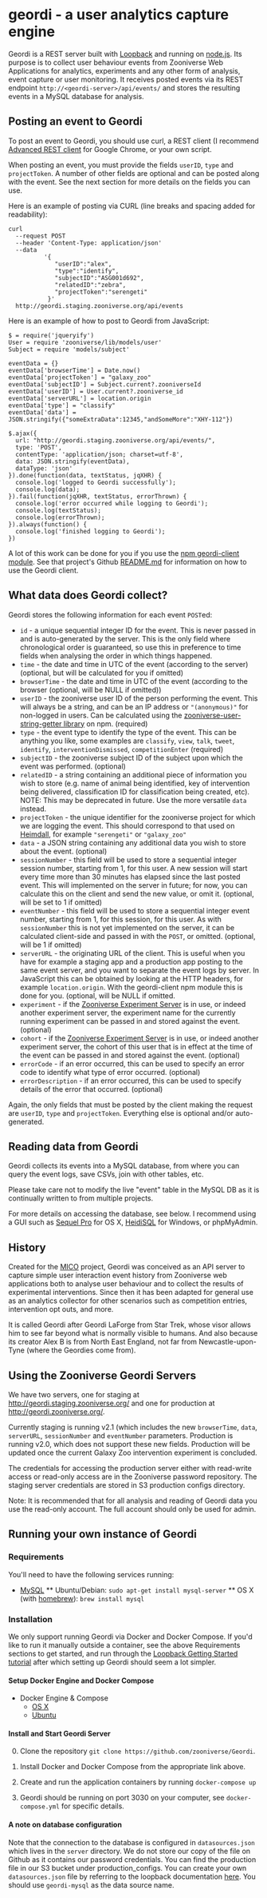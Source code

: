 # geordi - a user analytics capture engine

Geordi is a REST server built with [Loopback](http://loopback.io/) and running on [node.js](https://nodejs.org/en/).
Its purpose is to collect user behaviour events from Zooniverse Web Applications for analytics, experiments and any other form of analysis, event capture or user monitoring.
It receives posted events via its REST endpoint `http://<geordi-server>/api/events/` and stores the resulting events in a MySQL database for analysis.

## Posting an event to Geordi

To post an event to Geordi, you should use curl, a REST client (I recommend [Advanced REST client](https://chrome.google.com/webstore/detail/advanced-rest-client/hgmloofddffdnphfgcellkdfbfbjeloo) for Google Chrome, or your own script.

When posting an event, you must provide the fields `userID`, `type` and `projectToken`. A number of other fields are optional and can be posted along with the event. See the next section for more details on the fields you can use.

Here is an example of posting via CURL (line breaks and spacing added for readability):
```
curl    
  --request POST    
  --header 'Content-Type: application/json'    
  --data 
          '{
             "userID":"alex",
             "type":"identify",
             "subjectID":"ASG001d692", 
             "relatedID":"zebra",
             "projectToken":"serengeti"   
           }'
  http://geordi.staging.zooniverse.org/api/events
```

Here is an example of how to post to Geordi from JavaScript:

```
$ = require('jqueryify')
User = require 'zooniverse/lib/models/user'
Subject = require 'models/subject'

eventData = {}
eventData['browserTime'] = Date.now()
eventData['projectToken'] = "galaxy_zoo"
eventData['subjectID'] = Subject.current?.zooniverseId
eventData['userID'] = User.current?.zooniverse_id
eventData['serverURL'] = location.origin
eventData['type'] = "classify"
eventData['data'] = JSON.stringify({"someExtraData":12345,"andSomeMore":"XHY-112"})

$.ajax({
  url: "http://geordi.staging.zooniverse.org/api/events/",
  type: 'POST',
  contentType: 'application/json; charset=utf-8',
  data: JSON.stringify(eventData),
  dataType: 'json'
}).done(function(data, textStatus, jqXHR) {
  console.log('logged to Geordi successfully');
  console.log(data);
}).fail(function(jqXHR, textStatus, errorThrown) {
  console.log('error occurred while logging to Geordi');
  console.log(textStatus);
  console.log(errorThrown);
}).always(function() {
  console.log('finished logging to Geordi');
})
```

A lot of this work can be done for you if you use the [npm geordi-client module](https://github.com/zooniverse/geordi-client). See that project's Github [README.md](https://github.com/zooniverse/geordi-client/blob/master/README.md) for information on how to use the Geordi client.

## What data does Geordi collect?

Geordi stores the following information for each event `POST`ed:

* `id` - a unique sequential integer ID for the event. This is never passed in and is auto-generated by the server. This is the only field where chronological order is guaranteed, so use this in preference to time fields when analysing the order in which things happened.
* `time` - the date and time in UTC of the event (according to the server) (optional, but will be calculated for you if omitted)
* `browserTime` - the date and time in UTC of the event (according to the browser (optional, will be NULL if omitted))
* `userID` - the zooniverse user ID of the person performing the event. This will always be a string, and can be an IP address or `"(anonymous)"` for non-logged in users. Can be calculated using the [zooniverse-user-string-getter library](https://github.com/zooniverse/zooniverse-user-string-getter) on npm. (required)
* `type` - the event type to identify the type of the event. This can be anything you like, some examples are `classify`, `view`, `talk`, `tweet`, `identify`, `interventionDismissed`, `competitionEnter` (required)
* `subjectID` - the zooniverse subject ID of the subject upon which the event was performed. (optional)
* `relatedID` - a string containing an additional piece of information you wish to store (e.g. name of animal being identified, key of intervention being delivered, classification ID for classification being created, etc). NOTE: This may be deprecated in future. Use the more versatile `data` instead.
* `projectToken` - the unique identifier for the zooniverse project for which we are logging the event. This should correspond to that used on [Heimdall](http://heimdall.zooniverse.org/), for example `"serengeti"` or `"galaxy_zoo"`
* `data` - a JSON string containing any additional data you wish to store about the event. (optional)
* `sessionNumber` - this field will be used to store a sequential integer session number, starting from 1, for this user. A new session will start every time more than 30 minutes has elapsed since the last posted event. This will implemented on the server in future; for now, you can calculate this on the client and send the new value, or omit it. (optional, will be set to 1 if omitted)
* `eventNumber` - this field will be used to store a sequential integer event number, starting from 1, for this session, for this user. As with `sessionNumber` this is not yet implemented on the server, it can be calculated client-side and passed in with the `POST`, or omitted. (optional, will be 1 if omitted)
* `serverURL` - the originating URL of the client. This is useful when you have for example a staging app and a production app posting to the same event server, and you want to separate the event logs by server. In JavaScript this can be obtained by looking at the HTTP headers, for example `location.origin`. With the geordi-client npm module this is done for you. (optional, will be NULL if omitted.
* `experiment` - if the [Zooniverse Experiment Server](https://github.com/zooniverse/ZooniverseExperimentServer) is in use, or indeed another experiment server, the experiment name for the currently running experiment can be passed in and stored against the event. (optional)
* `cohort` - if the [Zooniverse Experiment Server](https://github.com/zooniverse/ZooniverseExperimentServer) is in use, or indeed another experiment server, the cohort of this user that is in effect at the time of the event can be passed in and stored against the event. (optional)
* `errorCode` - if an error occurred, this can be used to specify an error code to identify what type of error occurred. (optional)
* `errorDescription` - if an error occurred, this can be used to specify details of the error that occurred. (optional)

Again, the only fields that must be posted by the client making the request are `userID`, `type` and `projectToken`. Everything else is optional and/or auto-generated.

## Reading data from Geordi

Geordi collects its events into a MySQL database, from where you can query the event logs, save CSVs, join with other tables, etc. 

Please take care not to modify the live "event" table in the MySQL DB as it is continually written to from multiple projects. 

For more details on accessing the database, see below. I recommend using a GUI such as [Sequel Pro](http://www.sequelpro.com/) for OS X, [HeidiSQL](http://www.heidisql.com/) for Windows, or phpMyAdmin.

## History

Created for the [MICO](http://www.mico-project.eu/) project, Geordi was conceived as an API server to capture simple user interaction event history from Zooniverse web applications both to analyse user behaviour and to collect the results of experimental interventions.
Since then it has been adapted for general use as an analytics collector for other scenarios such as competition entries, intervention opt outs, and more.

It is called Geordi after Geordi LaForge from Star Trek, whose visor allows him to see far beyond what is normally visible to humans. And also because its creator Alex B is from North East England, not far from Newcastle-upon-Tyne (where the Geordies come from).

## Using the Zooniverse Geordi Servers

We have two servers, one for staging at http://geordi.staging.zooniverse.org/ and one for production at http://geordi.zooniverse.org/.

Currently staging is running v2.1 (which includes the new `browserTime`, `data`, `serverURL`, `sessionNumber` and `eventNumber` parameters.
Production is running v2.0, which does not support these new fields.
Production will be updated once the current Galaxy Zoo intervention experiment is concluded.

The credentials for accessing the production server either with read-write access or read-only access are in the Zooniverse password repository. The staging server credentials are stored in S3 production configs directory.

Note: It is recommended that for all analysis and reading of Geordi data you use the read-only account. The full account should only be used for admin.

## Running your own instance of Geordi

### Requirements

You'll need to have the following services running:

* [MySQL](https://www.mysql.com/)
** Ubuntu/Debian: `sudo apt-get install mysql-server`
** OS X (with [homebrew](http://homebrew.io)): `brew install mysql`

### Installation

We only support running Geordi via Docker and Docker Compose. If you'd like to run it manually outside a container, see the above Requirements sections to get started, and run through the [Loopback Getting Started tutorial](https://docs.strongloop.com/display/public/LB/Getting+started+with+LoopBack) after which setting up Geordi should seem a lot simpler.

#### Setup Docker Engine and Docker Compose

* Docker Engine & Compose
  * [OS X](https://docs.docker.com/compose/install/)
  * [Ubuntu](https://docs.docker.com/compose/install/)

#### Install and Start Geordi Server

0. Clone the repository `git clone https://github.com/zooniverse/Geordi`.

0. Install Docker and Docker Compose from the appropriate link above.

0. Create and run the application containers by running `docker-compose up`

0. Geordi should be running on port 3030 on your computer, see `docker-compose.yml` for specific details.

#### A note on database configuration

Note that the connection to the database is configured in `datasources.json` which lives in the `server` directory. We do not store our copy of the file on Github as it contains our password credentials. You can find the production file in our S3 bucket under production_configs. You can create your own `datasources.json` file by referring to the loopback documentation [here](https://docs.strongloop.com/display/public/LB/datasources.json). You should use `geordi-mysql` as the data source name. 